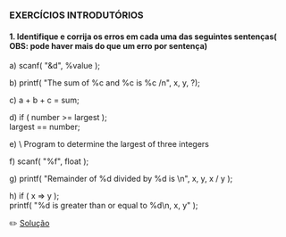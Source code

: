 ### EXERCÍCIOS INTRODUTÓRIOS

#### 1. Identifique e corrija os erros em cada  uma das seguintes sentenças( OBS: pode haver mais do que um erro por sentença)

a) scanf( "&d", %value );

b) printf( "The sum of %c and %c is %c /n", x, y, ?);

c) a + b + c = sum;

d) if ( number >= largest );<br>
      largest == number;
      
e) \\ Program to determine the largest of three integers 

f)  scanf( "%f", float );

g) printf( "Remainder of %d divided by %d is \n", x, y, x / y );

h) if ( x => y );<br>
      printf( "%d is greater than or equal to %d\n, x, y" );
      
 :pencil2: [Solução](https://github.com/Evaldo-comp/C/blob/master/Exerc%C3%ADcios/Solu%C3%A7%C3%B5es_Introdut%C3%B3rios/Exe01.md)
